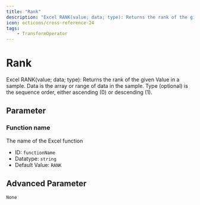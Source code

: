 ```yaml
---
title: "Rank"
description: "Excel RANK(value; data; type): Returns the rank of the given Value in a sample. Data is the array or range of data in the sample. Type (optional) is the sequence order, either ascending (0) or descending (1)."
icon: octicons/cross-reference-24
tags: 
    - TransformOperator
---
```

# Rank
<!-- This file was generated - DO NOT CHANGE IT MANUALLY -->



Excel RANK(value; data; type): Returns the rank of the given Value in a sample. Data is the array or range of data in the sample. Type (optional) is the sequence order, either ascending (0) or descending (1).

## Parameter

### Function name

The name of the Excel function

- ID: `functionName`
- Datatype: `string`
- Default Value: `RANK`





## Advanced Parameter

`None`